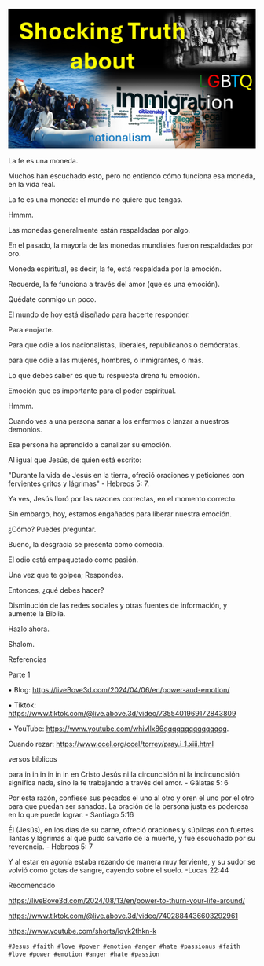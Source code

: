 ![Video cover image](./cover.jpg)

La fe es una moneda.

Muchos han escuchado esto, pero no entiendo cómo funciona esa moneda, en la vida real.

La fe es una moneda: el mundo no quiere que tengas.

Hmmm.

Las monedas generalmente están respaldadas por algo.

En el pasado, la mayoría de las monedas mundiales fueron respaldadas por oro.

Moneda espiritual, es decir, la fe, está respaldada por la emoción.

Recuerde, la fe funciona a través del amor (que es una emoción).

Quédate conmigo un poco.

El mundo de hoy está diseñado para hacerte responder.

Para enojarte.

Para que odie a los nacionalistas, liberales, republicanos o demócratas.

para que odie a las mujeres, hombres, o inmigrantes, o más.

Lo que debes saber es que tu respuesta drena tu emoción.

Emoción que es importante para el poder espiritual.

Hmmm.

Cuando ves a una persona sanar a los enfermos o lanzar a nuestros demonios.

Esa persona ha aprendido a canalizar su emoción.

Al igual que Jesús, de quien está escrito:

"Durante la vida de Jesús en la tierra, ofreció oraciones y peticiones con fervientes gritos y lágrimas" - Hebreos 5: 7.

Ya ves, Jesús lloró por las razones correctas, en el momento correcto.

Sin embargo, hoy, estamos engañados para liberar nuestra emoción.

¿Cómo? Puedes preguntar.

Bueno, la desgracia se presenta como comedia.

El odio está empaquetado como pasión.

Una vez que te golpea; Respondes.

Entonces, ¿qué debes hacer?

Disminución de las redes sociales y otras fuentes de información, y aumente la Biblia.

Hazlo ahora.

Shalom.

Referencias

Parte 1

• Blog: https://liveBove3d.com/2024/04/06/en/power-and-emotion/  

• Tiktok: https://www.tiktok.com/@live.above.3d/video/7355401969172843809

• YouTube: https://www.youtube.com/whivllx86qqqqqqqqqqqqqqq.

Cuando rezar: https://www.ccel.org/ccel/torrey/pray.i_1.xiii.html

versos bíblicos

para in in in in in in en Cristo Jesús ni la circuncisión ni la incircuncisión significa nada, sino la fe trabajando a través del amor. - Gálatas 5: 6

Por esta razón, confiese sus pecados el uno al otro y oren el uno por el otro para que puedan ser sanados. La oración de la persona justa es poderosa en lo que puede lograr. - Santiago 5:16

Él (Jesús), en los días de su carne, ofreció oraciones y súplicas con fuertes llantas y lágrimas al que pudo salvarlo de la muerte, y fue escuchado por su reverencia. - Hebreos 5: 7

Y al estar en agonía estaba rezando de manera muy ferviente, y su sudor se volvió como gotas de sangre, cayendo sobre el suelo. -Lucas 22:44

Recomendado

https://liveBove3d.com/2024/08/13/en/power-to-thurn-your-life-around/  

https://www.tiktok.com/@live.above.3d/video/7402884436603292961

https://www.youtube.com/shorts/lqyk2thkn-k

    #Jesus #faith #love #power #emotion #anger #hate #passionus #faith #love #power #emotion #anger #hate #passion